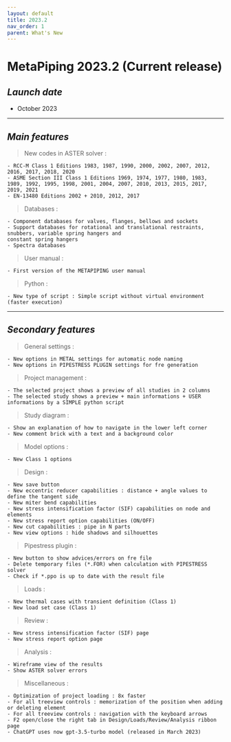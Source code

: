 ```yaml
---
layout: default
title: 2023.2
nav_order: 1
parent: What's New
---
```


# MetaPiping 2023.2 (Current release)

## *Launch date*

* October 2023

---

## *Main features*

>New codes in ASTER solver :

    - RCC-M Class 1 Editions 1983, 1987, 1990, 2000, 2002, 2007, 2012, 2016, 2017, 2018, 2020
    - ASME Section III Class 1 Editions 1969, 1974, 1977, 1980, 1983, 1989, 1992, 1995, 1998, 2001, 2004, 2007, 2010, 2013, 2015, 2017, 2019, 2021
    - EN-13480 Editions 2002 + 2010, 2012, 2017

>Databases :

    - Component databases for valves, flanges, bellows and sockets
    - Support databases for rotational and translational restraints, snubbers, variable spring hangers and
    constant spring hangers
    - Spectra databases

>User manual :

    - First version of the METAPIPING user manual

>Python :

    - New type of script : Simple script without virtual environment (faster execution)

---

## *Secondary features*

>General settings :

    - New options in METAL settings for automatic node naming
    - New options in PIPESTRESS PLUGIN settings for fre generation

>Project management :

    - The selected project shows a preview of all studies in 2 columns
    - The selected study shows a preview + main informations + USER informations by a SIMPLE python script

>Study diagram :

    - Show an explanation of how to navigate in the lower left corner
    - New comment brick with a text and a background color

>Model options :

    - New Class 1 options

>Design :

    - New save button
    - New eccentric reducer capabilities : distance + angle values to define the tangent side
    - New miter bend capabilities
    - New stress intensification factor (SIF) capabilities on node and elements
    - New stress report option capabilities (ON/OFF)
    - New cut capabilities : pipe in N parts
    - New view options : hide shadows and silhouettes

>Pipestress plugin :

    - New button to show advices/errors on fre file
    - Delete temporary files (*.FOR) when calculation with PIPESTRESS solver
    - Check if *.ppo is up to date with the result file

>Loads :

    - New thermal cases with transient definition (Class 1)
    - New load set case (Class 1)

>Review :

    - New stress intensification factor (SIF) page
    - New stress report option page


>Analysis :

    - Wireframe view of the results
    - Show ASTER solver errors

>Miscellaneous :

    - Optimization of project loading : 8x faster
    - For all treeview controls : memorization of the position when adding or deleting element
    - For all treeview controls : navigation with the keyboard arrows
    - F2 open/close the right tab in Design/Loads/Review/Analysis ribbon page
    - ChatGPT uses now gpt-3.5-turbo model (released in March 2023)



